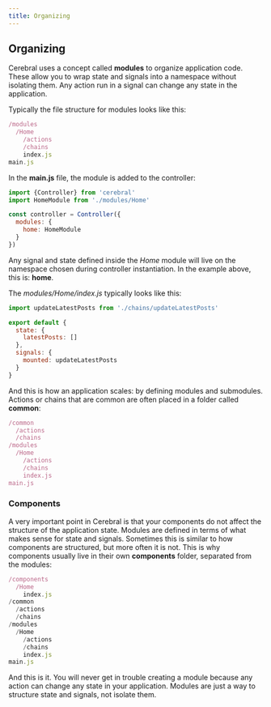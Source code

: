 ```yaml
---
title: Organizing
---
```


## Organizing

Cerebral uses a concept called **modules** to organize application code. These allow you to wrap state and signals into a namespace without isolating them. Any action run in a signal can change any state in the application.

Typically the file structure for modules looks like this:

```js
/modules
  /Home
    /actions
    /chains
    index.js
main.js
```

In the **main.js** file, the module is added to the controller:

```js
import {Controller} from 'cerebral'
import HomeModule from './modules/Home'

const controller = Controller({
  modules: {
    home: HomeModule
  }
})
```

Any signal and state defined inside the *Home* module will live on the namespace chosen during controller instantiation. In the example above, this is: **home**.

The *modules/Home/index.js* typically looks like this:

```js
import updateLatestPosts from './chains/updateLatestPosts'

export default {
  state: {
    latestPosts: []
  },
  signals: {
    mounted: updateLatestPosts
  }
}
```

And this is how an application scales: by defining modules and submodules. Actions or chains that are common are often placed in a folder called **common**:

```js
/common
  /actions
  /chains
/modules
  /Home
    /actions
    /chains
    index.js
main.js
```

### Components

A very important point in Cerebral is that your components do not affect the structure of the application state. Modules are defined in terms of what makes sense for state and signals. Sometimes this is similar to how components are structured, but more often it is not. This is why components usually live in their own **components** folder, separated from the modules:

```js
/components
  /Home
    index.js
/common
  /actions
  /chains
/modules
  /Home
    /actions
    /chains
    index.js
main.js
```

And this is it. You will never get in trouble creating a module because any action can change any state in your application. Modules are just a way to structure state and signals, not isolate them.
